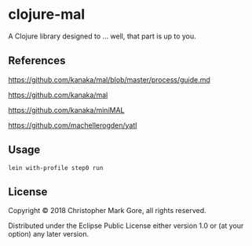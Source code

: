 # clojure-mal

A Clojure library designed to ... well, that part is up to you.

## References

https://github.com/kanaka/mal/blob/master/process/guide.md

https://github.com/kanaka/mal

https://github.com/kanaka/miniMAL

https://github.com/machellerogden/yatl

## Usage

```
lein with-profile step0 run
```

## License

Copyright © 2018 Christopher Mark Gore, all rights reserved.

Distributed under the Eclipse Public License either version 1.0 or (at
your option) any later version.
